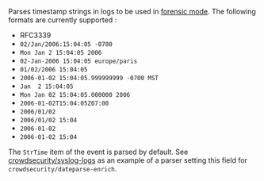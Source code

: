 Parses timestamp strings in logs to be used in [forensic mode](https://doc.crowdsec.net/Crowdsec/v1/user_guide/forensic_mode/). The following formats are currently supported :

 - RFC3339
 - `02/Jan/2006:15:04:05 -0700`
 - `Mon Jan 2 15:04:05 2006`
 - `02-Jan-2006 15:04:05 europe/paris`
 - `01/02/2006 15:04:05`
 - `2006-01-02 15:04:05.999999999 -0700 MST`
 - `Jan  2 15:04:05`
 - `Mon Jan 02 15:04:05.000000 2006`
 - `2006-01-02T15:04:05Z07:00`
 - `2006/01/02`
 - `2006/01/02 15:04`
 - `2006-01-02`
 - `2006-01-02 15:04`

The `StrTime` item of the event is parsed by default. See [crowdsecurity/syslog-logs](https://hub.crowdsec.net/author/crowdsecurity/configurations/syslog-logs) as an example of a parser setting this field for `crowdsecurity/dateparse-enrich`.
